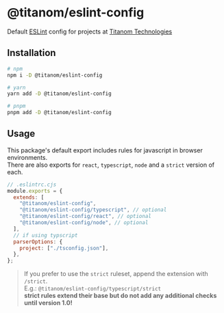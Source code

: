 # @titanom/eslint-config

Default [ESLint](https://eslint.org/) config for projects at [Titanom Technologies](https://titanom.com/)

## Installation

```sh
# npm
npm i -D @titanom/eslint-config

# yarn
yarn add -D @titanom/eslint-config

# pnpm
pnpm add -D @titanom/eslint-config
```

## Usage

This package's default export includes rules for javascript in browser environments.  
There are also exports for `react`, `typescript`, `node` and a `strict` version of each.

```js
// .eslintrc.cjs
module.exports = {
  extends: [
    "@titanom/eslint-config",
    "@titanom/eslint-config/typescript", // optional
    "@titanom/eslint-config/react", // optional
    "@titanom/eslint-config/node", // optional
  ],
  // if using typscript
  parserOptions: {
    project: ["./tsconfig.json"],
  },
};
```

> If you prefer to use the `strict` ruleset, append the extension with `/strict`.  
> E.g.: `@titanom/eslint-config/typescript/strict`  
> **strict rules extend their base but do not add any additional checks until version 1.0!**
